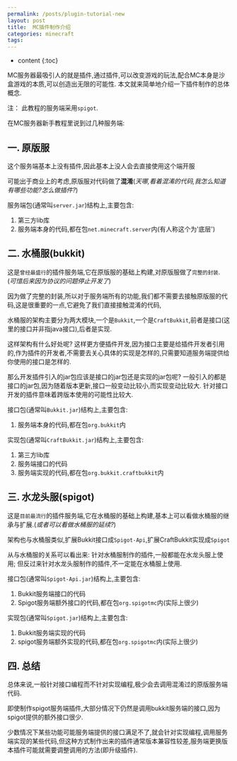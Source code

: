 ```yaml
---
permalink: /posts/plugin-tutorial-new
layout: post
title:  MC插件制作介绍
categories: minecraft
tags:
---
```


* content
{:toc}

MC服务器最吸引人的就是插件,通过插件,可以改变游戏的玩法,配合MC本身是沙盒游戏的本质,可以创造出无限的可能性.
本文就来简单地介绍一下插件制作的总体概念.




注： 此教程的服务端采用`spigot`.

在MC服务器新手教程里说到过几种服务端:

## 一. 原版服
这个服务端基本上没有插件,因此基本上没人会去直接使用这个端开服

可能出于商业上的考虑,原版服对代码做了**混淆**(*天哪,看着混淆的代码,我怎么知道有哪些功能?怎么做插件?*)

服务端包(通常叫`server.jar`)结构上,主要包含:

1. 第三方lib库
2. 服务端本身的代码,都在包`net.minecraft.server`内(有人称这个为'底层')

## 二. 水桶服(bukkit)
这是`曾经最盛行`的插件服务端,它在原版服的基础上构建,对原版服做了`完整的封装`.
(*可惜后来因为协议的问题停止开发了*)

因为做了完整的封装,所以对于服务端所有的功能,我们都不需要去接触原版服的代码,这是很重要的一点,它避免了我们直接接触混淆的代码,

水桶服的架构主要分为两大模块,一个是`Bukkit`,一个是`CraftBukkit`,前者是接口(这里的接口并非指java接口),后者是实现.

这样架构有什么好处呢?
这样更方便插件开发,因为接口主要是给插件开发者引用的,作为插件的开发者,不需要去关心具体的实现是怎样的,只需要知道服务端提供给你使用的接口是怎样的.

那么开发插件引入的jar包应该是接口的jar包还是实现的jar包呢?
一般引入的都是接口的jar包,因为随着版本更新,接口一般变动比较小,而实现变动比较大.
针对接口开发的插件意味着跨版本使用的可能性比较大.

接口包(通常叫`Bukkit.jar`)结构上,主要包含:

1. 服务端本身的代码,都在包`org.bukkit`内

实现包(通常叫`CraftBukkit.jar`)结构上,主要包含:

1. 第三方lib库
2. 服务端接口的代码
3. 服务端实现的代码,都在包`org.bukkit.craftbukkit`内

## 三. 水龙头服(spigot)
这是`目前最流行`的插件服务端,它在水桶服的基础上构建,基本上可以看做水桶服的继承与扩展.(*或者可以看做水桶服的延续?*)

架构也与水桶服类似,扩展Bukkit接口成`Spigot-Api`,扩展CraftBukkit实现成`Spigot`

从与水桶服的关系可以看出来:
针对水桶服制作的插件,一般都能在水龙头服上使用;
但反过来针对水龙头服制作的插件,不一定能在水桶服上使用.

接口包(通常叫`Spigot-Api.jar`)结构上,主要包含:

1. Bukkit服务端接口的代码
2. Spigot服务端额外接口的代码,都在包`org.spigotmc`内(实际上很少)

实现包(通常叫`Spigot.jar`)结构上,主要包含:

1. Bukkit服务端实现的代码
2. spigot服务端额外实现的代码,都在包`org.spigotmc`内(实际上很少)

## 四. 总结
总体来说,一般针对接口编程而不针对实现编程,极少会去调用混淆过的原版服务端代码.

即使制作spigot服务端插件,大部分情况下仍然是调用bukkit服务端的接口,因为spigot提供的额外接口很少.

少数情况下某些功能可能服务端提供的接口满足不了,就会针对实现编程,调用服务端实现的某些代码,但这种方式制作出来的插件通常版本兼容性较差,服务端更换版本插件可能就需要调整调用的方法(即升级插件).
